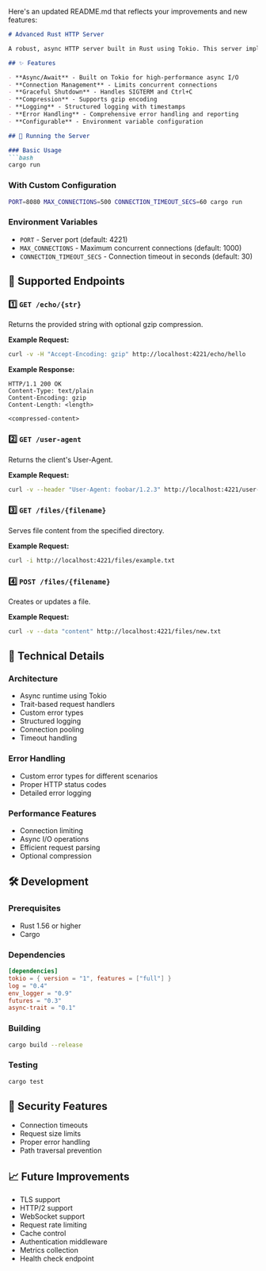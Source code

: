 ﻿Here's an updated README.md that reflects your improvements and new features:

```markdown
# Advanced Rust HTTP Server

A robust, async HTTP server built in Rust using Tokio. This server implements HTTP/1.1 with modern features including connection management, graceful shutdown, and comprehensive error handling.

## ✨ Features

- **Async/Await** - Built on Tokio for high-performance async I/O
- **Connection Management** - Limits concurrent connections
- **Graceful Shutdown** - Handles SIGTERM and Ctrl+C
- **Compression** - Supports gzip encoding
- **Logging** - Structured logging with timestamps
- **Error Handling** - Comprehensive error handling and reporting
- **Configurable** - Environment variable configuration

## 🚀 Running the Server

### Basic Usage
```bash
cargo run
```

### With Custom Configuration
```bash
PORT=8080 MAX_CONNECTIONS=500 CONNECTION_TIMEOUT_SECS=60 cargo run
```

### Environment Variables
- `PORT` - Server port (default: 4221)
- `MAX_CONNECTIONS` - Maximum concurrent connections (default: 1000)
- `CONNECTION_TIMEOUT_SECS` - Connection timeout in seconds (default: 30)

## 📌 Supported Endpoints

### 1️⃣ `GET /echo/{str}`
Returns the provided string with optional gzip compression.

**Example Request:**
```bash
curl -v -H "Accept-Encoding: gzip" http://localhost:4221/echo/hello
```

**Example Response:**
```plaintext
HTTP/1.1 200 OK
Content-Type: text/plain
Content-Encoding: gzip
Content-Length: <length>

<compressed-content>
```

### 2️⃣ `GET /user-agent`
Returns the client's User-Agent.

**Example Request:**
```bash
curl -v --header "User-Agent: foobar/1.2.3" http://localhost:4221/user-agent
```

### 3️⃣ `GET /files/{filename}`
Serves file content from the specified directory.

**Example Request:**
```bash
curl -i http://localhost:4221/files/example.txt
```

### 4️⃣ `POST /files/{filename}`
Creates or updates a file.

**Example Request:**
```bash
curl -v --data "content" http://localhost:4221/files/new.txt
```

## 🔧 Technical Details

### Architecture
- Async runtime using Tokio
- Trait-based request handlers
- Custom error types
- Structured logging
- Connection pooling
- Timeout handling

### Error Handling
- Custom error types for different scenarios
- Proper HTTP status codes
- Detailed error logging

### Performance Features
- Connection limiting
- Async I/O operations
- Efficient request parsing
- Optional compression

## 🛠️ Development

### Prerequisites
- Rust 1.56 or higher
- Cargo

### Dependencies
```toml
[dependencies]
tokio = { version = "1", features = ["full"] }
log = "0.4"
env_logger = "0.9"
futures = "0.3"
async-trait = "0.1"
```

### Building
```bash
cargo build --release
```

### Testing
```bash
cargo test
```

## 🔐 Security Features
- Connection timeouts
- Request size limits
- Proper error handling
- Path traversal prevention

## 📈 Future Improvements
- TLS support
- HTTP/2 support
- WebSocket support
- Request rate limiting
- Cache control
- Authentication middleware
- Metrics collection
- Health check endpoint

